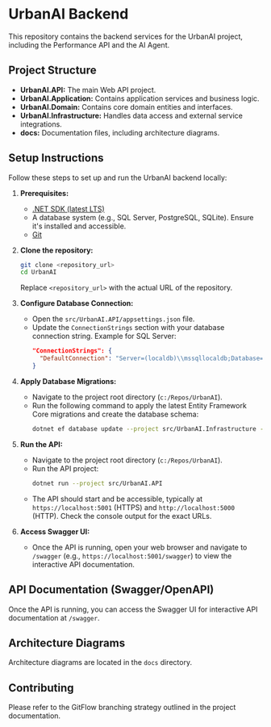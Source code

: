 # UrbanAI Backend

This repository contains the backend services for the UrbanAI project, including the Performance API and the AI Agent.

## Project Structure

- **UrbanAI.API:** The main Web API project.
- **UrbanAI.Application:** Contains application services and business logic.
- **UrbanAI.Domain:** Contains core domain entities and interfaces.
- **UrbanAI.Infrastructure:** Handles data access and external service integrations.
- **docs:** Documentation files, including architecture diagrams.

## Setup Instructions

Follow these steps to set up and run the UrbanAI backend locally:

1.  **Prerequisites:**
    *   [.NET SDK (latest LTS)](https://dotnet.microsoft.com/download)
    *   A database system (e.g., SQL Server, PostgreSQL, SQLite). Ensure it's installed and accessible.
    *   [Git](https://git-scm.com/downloads)

2.  **Clone the repository:**
    ```bash
    git clone <repository_url>
    cd UrbanAI
    ```
    Replace `<repository_url>` with the actual URL of the repository.

3.  **Configure Database Connection:**
    *   Open the `src/UrbanAI.API/appsettings.json` file.
    *   Update the `ConnectionStrings` section with your database connection string. Example for SQL Server:
        ```json
        "ConnectionStrings": {
          "DefaultConnection": "Server=(localdb)\\mssqllocaldb;Database=UrbanAIDb;Trusted_Connection=True;MultipleActiveResultSets=true"
        }
        ```

4.  **Apply Database Migrations:**
    *   Navigate to the project root directory (`c:/Repos/UrbanAI`).
    *   Run the following command to apply the latest Entity Framework Core migrations and create the database schema:
        ```bash
        dotnet ef database update --project src/UrbanAI.Infrastructure --startup-project src/UrbanAI.API
        ```

5.  **Run the API:**
    *   Navigate to the project root directory (`c:/Repos/UrbanAI`).
    *   Run the API project:
        ```bash
        dotnet run --project src/UrbanAI.API
        ```
    *   The API should start and be accessible, typically at `https://localhost:5001` (HTTPS) and `http://localhost:5000` (HTTP). Check the console output for the exact URLs.

6.  **Access Swagger UI:**
    *   Once the API is running, open your web browser and navigate to `/swagger` (e.g., `https://localhost:5001/swagger`) to view the interactive API documentation.

## API Documentation (Swagger/OpenAPI)

Once the API is running, you can access the Swagger UI for interactive API documentation at `/swagger`.

## Architecture Diagrams

Architecture diagrams are located in the `docs` directory.

## Contributing

Please refer to the GitFlow branching strategy outlined in the project documentation.
